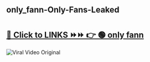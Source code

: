 
 ## only_fann-Only-Fans-Leaked

# <h2><a href="https://clipsfans.com/only_fann&ref=git">🔗 Click to LINKS ⏩⏩ 👉 🟢 only fann </a></h2>

<a href="https://clipsfans.com/only_fann&ref=git" rel="nofollow" data-target="animated-image.originalLink"><img src="https://i.ibb.co.com/xMMVF88/686577567.gif" alt="Viral Video Original" style="max-width: 100%; display: inline-block;" data-target="animated-image.originalImage"></a>
